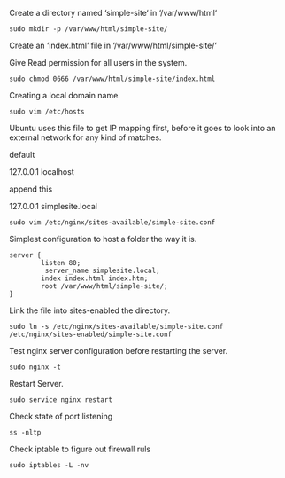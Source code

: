 Create a directory named ‘simple-site‘ in ‘/var/www/html‘

	sudo mkdir -p /var/www/html/simple-site/

Create an ‘index.html‘ file in ‘/var/www/html/simple-site/‘

Give Read permission for all users in the system.

	sudo chmod 0666 /var/www/html/simple-site/index.html

Creating a local domain name.

	sudo vim /etc/hosts

Ubuntu uses this file to get IP mapping first, before it goes to look into an external network for any kind of matches.

default

127.0.0.1       localhost    

append this

127.0.0.1       simplesite.local


	sudo vim /etc/nginx/sites-available/simple-site.conf

Simplest configuration to host a folder the way it is.

	server {
       		listen 80;
      		 server_name simplesite.local;
       		index index.html index.htm;
       		root /var/www/html/simple-site/;
	}


Link the file into sites-enabled the directory.

	sudo ln -s /etc/nginx/sites-available/simple-site.conf /etc/nginx/sites-enabled/simple-site.conf

Test nginx server configuration before restarting the server.

	sudo nginx -t

Restart Server.

	sudo service nginx restart

Check state of port listening

	ss -nltp

Check iptable to figure out firewall ruls

	sudo iptables -L -nv
